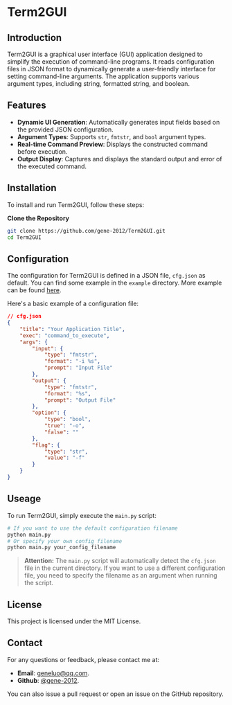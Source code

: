 # Term2GUI

## Introduction

Term2GUI is a graphical user interface (GUI) application designed to simplify the execution of command-line programs. It reads configuration files in JSON format to dynamically generate a user-friendly interface for setting command-line arguments. The application supports various argument types, including string, formatted string, and boolean.

## Features

- **Dynamic UI Generation**: Automatically generates input fields based on the provided JSON configuration.
- **Argument Types**: Supports `str`, `fmtstr`, and `bool` argument types.
- **Real-time Command Preview**: Displays the constructed command before execution.
- **Output Display**: Captures and displays the standard output and error of the executed command.

## Installation

To install and run Term2GUI, follow these steps:

**Clone the Repository**
```sh
git clone https://github.com/gene-2012/Term2GUI.git
cd Term2GUI
```

## Configuration

The configuration for Term2GUI is defined in a JSON file, `cfg.json` as default. You can find some example in the `example` directory. More example can be found [here](https://github.com/gene-2012/T2G-library).

Here's a basic example of a configuration file:

```json
// cfg.json
{
    "title": "Your Application Title",
    "exec": "command_to_execute",
    "args": {
        "input": {
            "type": "fmtstr",
            "format": "-i %s",
            "prompt": "Input File"
        },
        "output": {
            "type": "fmtstr",
            "format": "%s",
            "prompt": "Output File"
        },
        "option": {
            "type": "bool",
            "true": "-o",
            "false": ""
        },
        "flag": {
            "type": "str",
            "value": "-f"
        }
    }
}
```

## Useage

To run Term2GUI, simply execute the `main.py` script:

```sh
# If you want to use the default configuration filename
python main.py
# Or specify your own config filename
python main.py your_config_filename
```

> **Attention:**
The `main.py` script will automatically detect the `cfg.json` file in the current directory. If you want to use a different configuration file, you need to specify the filename as an argument when running the script.

## License

This project is licensed under the MIT License.

## Contact

For any questions or feedback, please contact me at:
- **Email**: [geneluo@qq.com](mailto://geneluo@qq.com).
- **Github**: [@gene-2012](https://github.com/gene-2012).

You can also issue a pull request or open an issue on the GitHub repository.